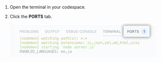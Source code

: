 1. Open the terminal in your codespace.
1. Click the **PORTS** tab.

   ![Screenshot of the 'PORTS' tab](/assets/images/help/codespaces/ports-tab.png)
